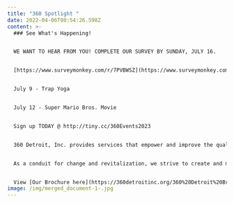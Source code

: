 ```yaml
---
title: "360 Spotlight "
date: 2022-04-06T00:54:26.598Z
content: >-
  ### See What's Happening!


  W﻿E WANT TO HEAR FROM YOU! COMPLETE OUR SURVEY BY SUNDAY, JULY 16.


  [https://www.surveymonkey.com/​r/7PVBWSZ](https://www.surveymonkey.com/r/7PVBWSZ)


  July 9 - Trap Yoga


  J﻿uly 12 - Super Mario Bros. Movie


  Sign up TODAY @ http://tiny.cc/360Events2023


  360 Detroit, Inc. provides services that empower and improve the quality of life for individuals and families. We are dedicated to assisting people in becoming self-sufficient, anchored, stabilized and well-rounded community members.


  As a conduit for change and revitalization, we strive to create and maintain viable, safe communities within Detroit


  View [Our Brochure here](https://360detroitinc.org/360%20Detroit%20Brochure.pdf)!
image: /img/merged_document-1-.jpg
---
```

